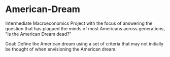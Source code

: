 # American-Dream

Intermediate Macroeconomics Project with the focus of answering the question that has plagued the minds of most Americans across generations, "Is the American Dream dead?"

Goal: Define the American dream using a set of criteria that may not initially be thought of when envisioning the American dream. 
